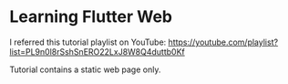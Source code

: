 # Learning Flutter Web

I referred this tutorial playlist on YouTube: https://youtube.com/playlist?list=PL9n0l8rSshSnERO22LxJ8W8Q4duttb0Kf

Tutorial contains a static web page only.
